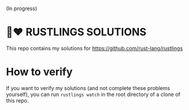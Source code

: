 (In progress)

# 🦀❤️ RUSTLINGS SOLUTIONS

This repo contains my solutions for https://github.com/rust-lang/rustlings

# How to verify

If you want to verify my solutions (and not complete these problems yourself), you can run `rustlings watch` in the root directory of a clone of this repo.
